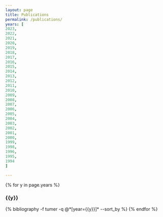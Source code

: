 ```yaml
---
layout: page
title: Publications
permalink: /publications/
years: [
2023,
2022,
2021,
2020,
2019,
2018,
2017,
2016,
2015,
2014,
2013,
2012,
2011,
2010,
2009,
2008,
2007,
2006,
2005,
2004,
2003,
2002,
2001,
2000,
1999,
1998,
1996,
1995,
1994
]

---
```


{% for y in page.years %}
  <h3 class="article-list__group-header">{{y}}</h3>
  {% bibliography -f tumer -q @*[year={{y}}]* --sort_by %}
{% endfor %}
